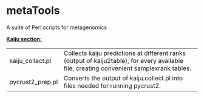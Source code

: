# metaTools
A suite of Perl scripts for metagenomics

<b><u>Kaiju section:</b></u>

<table>
<tr><td>kaiju_collect.pl</td><td>Collects kaiju predictions at different ranks (output of kaiju2table), for every available file, creating convenient samplexrank tables.</td></tr>
<tr><td>pycrust2_prep.pl</td><td>Converts the output of kaiju.collect.pl into files needed for running pycrust2.</td></tr>
</table>
